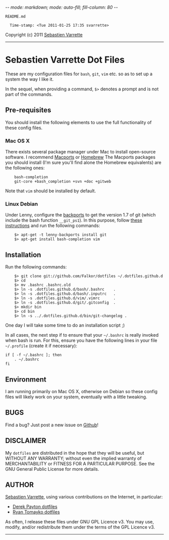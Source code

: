 -*- mode: markdown; mode: auto-fill; fill-column: 80 -*-

`README.md`

      Time-stamp: <Tue 2011-01-25 17:35 svarrette>

Copyright (c) 2011 [Sebastien Varrette](http://varrette.gforge.uni.lu)
 
---------
# Sebastien Varrette Dot Files

These are my configuration files for `bash`, `git`, `vim` etc. so as to set up a
system the way I like it. 

In the sequel, when providing a command, `$>` denotes a prompt and is not part of the commands. 

## Pre-requisites

You should install the following elements to use the full functionality of these config files. 

### Mac OS X 

There exists several package manager under Mac to install open-source software. 
I recommend [Macports](http://www.macports.org/) or [Homebrew](http://mxcl.github.com/homebrew/)
The Macports packages you should install (I'm sure you'll find alone the Homebrew equivalents) are the following ones: 

      	bash-completion
		git-core +bash_completion +svn +doc +gitweb

Note that `vim` should be installed by default.  

### Linux Debian 

Under Lenny, configure the [backports](http://backports.debian.org/) to get the version 1.7 of git (which include the bash function `__git_ps1`). In this purpose, follow [these instructions](http://backports.debian.org/Instructions/) and run the following commands: 

		$> apt-get -t lenny-backports install git
		$> apt-get install bash-completion vim

	
## Installation

Run the following commands: 
	
		$> git clone git://github.com/Falkor/dotfiles ~/.dotfiles.github.d
		$> cd 
		$> mv .bashrc .bashrc.old
		$> ln -s .dotfiles.github.d/bash/.bashrc    .
		$> ln -s .dotfiles.github.d/bash/.inputrc   .
		$> ln -s .dotfiles.github.d/vim/.vimrc      .
		$> ln -s .dotfiles.github.d/git/.gitconfig  .
		$> mkdir bin 
		$> cd bin
		$> ln -s ../.dotfiles.github.d/bin/git-changelog .

One day I will take some time to do an installation script ;)

In all cases, the next step if to ensure that your `~/.bashrc` is really invoked when bash is run. 
For this, ensure you have the following lines in your file `~/.profile` (create it if necessary):

	if [ -f ~/.bashrc ]; then 
		. ~/.bashrc
	fi


## Environment

I am running primarily on Mac OS X, otherwise on Debian so these config files
will likely work on your system, eventually with a little tweaking. 

## BUGS

Find a bug? Just post a new issue on [Github](https://github.com/Falkor/dotfiles/issues)!

## DISCLAIMER

My `dotfiles` are distributed in the hope that they will be useful, but WITHOUT ANY WARRANTY; without even the implied warranty of MERCHANTABILITY or FITNESS FOR A PARTICULAR PURPOSE.  See the GNU General Public License for more details.

## AUTHOR
 
[Sebastien Varrette](http://varrette.gforge.uni.lu), using various contributions on the Internet, in particular: 

*  [Derek Payton dotfiles](http://bitbucket.org/dmpayton/dotfiles/src/tip/.bashrc)
*  [Ryan Tomayko dotfiles](http://github.com/rtomayko/dotfiles/blob/rtomayko/.bashrc)

As often, I release these files under GNU GPL Licence v3. You may use, modify, and/or redistribute them under the terms of the GPL Licence v3.

-------
